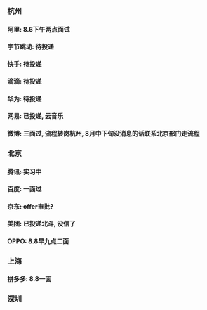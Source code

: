 ### 杭州

#### 阿里: 8.6下午两点面试
#### 字节跳动: 待投递
#### 快手: 待投递
#### 滴滴: 待投递
#### 华为: 待投递
#### 网易: 已投递, 云音乐
#### ~~微博: 三面过, 流程转岗杭州, 8月中下旬没消息的话联系北京部门走流程~~


### 北京
#### ~~腾讯: 实习中~~
#### 百度: 一面过
#### ~~京东: offer审批?~~
#### 美团: 已投递北斗, 没信了
#### OPPO: 8.8早九点二面

### 上海
#### 拼多多: 8.8一面

### 深圳
